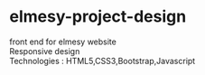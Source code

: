 # elmesy-project-design
front end for elmesy website <br>
Responsive design <br>
Technologies : HTML5,CSS3,Bootstrap,Javascript
